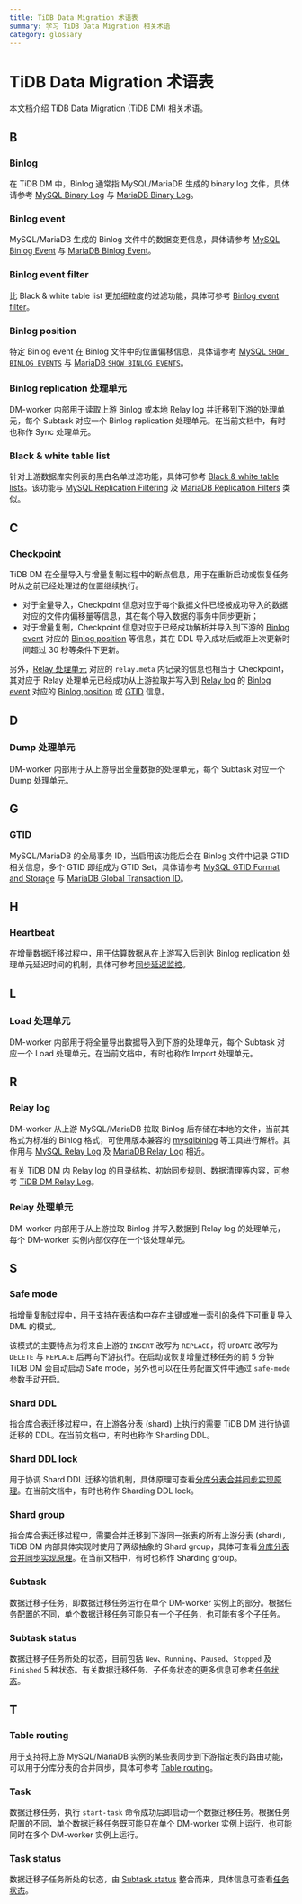 ```yaml
---
title: TiDB Data Migration 术语表
summary: 学习 TiDB Data Migration 相关术语
category: glossary
---
```


# TiDB Data Migration 术语表

本文档介绍 TiDB Data Migration (TiDB DM) 相关术语。

## B

### Binlog

在 TiDB DM 中，Binlog 通常指 MySQL/MariaDB 生成的 binary log 文件，具体请参考 [MySQL Binary Log](https://dev.mysql.com/doc/internals/en/binary-log.html) 与 [MariaDB Binary Log](https://mariadb.com/kb/en/library/binary-log/)。

### Binlog event

MySQL/MariaDB 生成的 Binlog 文件中的数据变更信息，具体请参考 [MySQL Binlog Event](https://dev.mysql.com/doc/internals/en/binlog-event.html) 与 [MariaDB Binlog Event](https://mariadb.com/kb/en/library/1-binlog-events/)。

### Binlog event filter

比 Black & white table list 更加细粒度的过滤功能，具体可参考 [Binlog event filter](/v2.1/reference/tools/data-migration/overview.md#binlog-event-filter)。

### Binlog position

特定 Binlog event 在 Binlog 文件中的位置偏移信息，具体请参考 [MySQL `SHOW BINLOG EVENTS`](https://dev.mysql.com/doc/refman/8.0/en/show-binlog-events.html) 与 [MariaDB `SHOW BINLOG EVENTS`](https://mariadb.com/kb/en/library/show-binlog-events/)。

### Binlog replication 处理单元

DM-worker 内部用于读取上游 Binlog 或本地 Relay log 并迁移到下游的处理单元，每个 Subtask 对应一个 Binlog replication 处理单元。在当前文档中，有时也称作 Sync 处理单元。

### Black & white table list

针对上游数据库实例表的黑白名单过滤功能，具体可参考 [Black & white table lists](/v2.1/reference/tools/data-migration/overview.md#black--white-table-lists)。该功能与 [MySQL Replication Filtering](https://dev.mysql.com/doc/refman/5.6/en/replication-rules.html) 及 [MariaDB Replication Filters](https://mariadb.com/kb/en/library/replication-filters/) 类似。

## C

### Checkpoint

TiDB DM 在全量导入与增量复制过程中的断点信息，用于在重新启动或恢复任务时从之前已经处理过的位置继续执行。

- 对于全量导入，Checkpoint 信息对应于每个数据文件已经被成功导入的数据对应的文件内偏移量等信息，其在每个导入数据的事务中同步更新；
- 对于增量复制，Checkpoint 信息对应于已经成功解析并导入到下游的 [Binlog event](#binlog-event) 对应的 [Binlog position](#binlog-position) 等信息，其在 DDL 导入成功后或距上次更新时间超过 30 秒等条件下更新。

另外，[Relay 处理单元](#relay-处理单元) 对应的 `relay.meta` 内记录的信息也相当于 Checkpoint，其对应于 Relay 处理单元已经成功从上游拉取并写入到 [Relay log](#relay-log) 的 [Binlog event](#binlog-event) 对应的 [Binlog position](#binlog-position) 或 [GTID](#GTID) 信息。

## D

### Dump 处理单元

DM-worker 内部用于从上游导出全量数据的处理单元，每个 Subtask 对应一个 Dump 处理单元。

## G

### GTID

MySQL/MariaDB 的全局事务 ID，当启用该功能后会在 Binlog 文件中记录 GTID 相关信息，多个 GTID 即组成为 GTID Set，具体请参考 [MySQL GTID Format and Storage](https://dev.mysql.com/doc/refman/5.7/en/replication-gtids-concepts.html) 与 [MariaDB Global Transaction ID](https://mariadb.com/kb/en/library/gtid/)。

## H

### Heartbeat

在增量数据迁移过程中，用于估算数据从在上游写入后到达 Binlog replication 处理单元延迟时间的机制，具体可参考[同步延迟监控](/v2.1/reference/tools/data-migration/features/overview.md#同步延迟监控)。

## L

### Load 处理单元

DM-worker 内部用于将全量导出数据导入到下游的处理单元，每个 Subtask 对应一个 Load 处理单元。在当前文档中，有时也称作 Import 处理单元。

## R

### Relay log

DM-worker 从上游 MySQL/MariaDB 拉取 Binlog 后存储在本地的文件，当前其格式为标准的 Binlog 格式，可使用版本兼容的 [mysqlbinlog](https://dev.mysql.com/doc/refman/8.0/en/mysqlbinlog.html) 等工具进行解析。其作用与 [MySQL Relay Log](https://dev.mysql.com/doc/refman/5.7/en/slave-logs-relaylog.html) 及 [MariaDB Relay Log](https://mariadb.com/kb/en/library/relay-log/) 相近。

有关 TiDB DM 内 Relay log 的目录结构、初始同步规则、数据清理等内容，可参考 [TiDB DM Relay Log](https://pingcap.com/docs-cn/stable/reference/tools/data-migration/relay-log/)。

### Relay 处理单元

DM-worker 内部用于从上游拉取 Binlog 并写入数据到 Relay log 的处理单元，每个 DM-worker 实例内部仅存在一个该处理单元。

## S

### Safe mode

指增量复制过程中，用于支持在表结构中存在主键或唯一索引的条件下可重复导入 DML 的模式。

该模式的主要特点为将来自上游的 `INSERT` 改写为 `REPLACE`，将 `UPDATE` 改写为 `DELETE` 与 `REPLACE` 后再向下游执行。在启动或恢复增量迁移任务的前 5 分钟 TiDB DM 会自动启动 Safe mode，另外也可以在任务配置文件中通过 `safe-mode` 参数手动开启。

### Shard DDL

指合库合表迁移过程中，在上游各分表 (shard) 上执行的需要 TiDB DM 进行协调迁移的 DDL。在当前文档中，有时也称作 Sharding DDL。

### Shard DDL lock

用于协调 Shard DDL 迁移的锁机制，具体原理可查看[分库分表合并同步实现原理](/v2.1/reference/tools/data-migration/features/shard-merge.md#实现原理)。在当前文档中，有时也称作 Sharding DDL lock。

### Shard group

指合库合表迁移过程中，需要合并迁移到下游同一张表的所有上游分表 (shard)，TiDB DM 内部具体实现时使用了两级抽象的 Shard group，具体可查看[分库分表合并同步实现原理](/v2.1/reference/tools/data-migration/features/shard-merge.md#实现原理)。在当前文档中，有时也称作 Sharding group。

### Subtask

数据迁移子任务，即数据迁移任务运行在单个 DM-worker 实例上的部分。根据任务配置的不同，单个数据迁移任务可能只有一个子任务，也可能有多个子任务。

### Subtask status

数据迁移子任务所处的状态，目前包括 `New`、`Running`、`Paused`、`Stopped` 及 `Finished` 5 种状态。有关数据迁移任务、子任务状态的更多信息可参考[任务状态](/v2.1/reference/tools/data-migration/query-status.md#任务状态)。

## T

### Table routing

用于支持将上游 MySQL/MariaDB 实例的某些表同步到下游指定表的路由功能，可以用于分库分表的合并同步，具体可参考 [Table routing](/v2.1/reference/tools/data-migration/features/overview.md#table-routing)。

### Task

数据迁移任务，执行 `start-task` 命令成功后即启动一个数据迁移任务。根据任务配置的不同，单个数据迁移任务既可能只在单个 DM-worker 实例上运行，也可能同时在多个 DM-worker 实例上运行。

### Task status

数据迁移子任务所处的状态，由 [Subtask status](#subtask-status) 整合而来，具体信息可查看[任务状态](/v2.1/reference/tools/data-migration/query-status.md#任务状态)。
